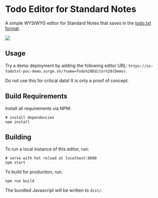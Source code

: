 # Todo Editor for Standard Notes

A simple WYSIWYG editor for Standard Notes that saves in the [todo.txt format](https://github.com/ginatrapani/todo.txt-cli/wiki/The-Todo.txt-Format).

![](https://github.com/cfdrake/standardnotes-todo-editor/raw/master/.github/screenshot.png)

## Usage

Try a demo deployment by adding the following editor URL: `https://sn-todotxt-poc-demo.surge.sh/?name=Todo%20Editor%20(Demo)`.

Do not use this for critical data! It is only a proof of concept.

## Build Requirements

Install all requirements via NPM:

```
# install dependencies
npm install
```

## Building

To run a local instance of this editor, run:

```
# serve with hot reload at localhost:8080
npm start
```

To build for production, run:

```
npm run build
```

The bundled Javascript will be written to `dist/`.
